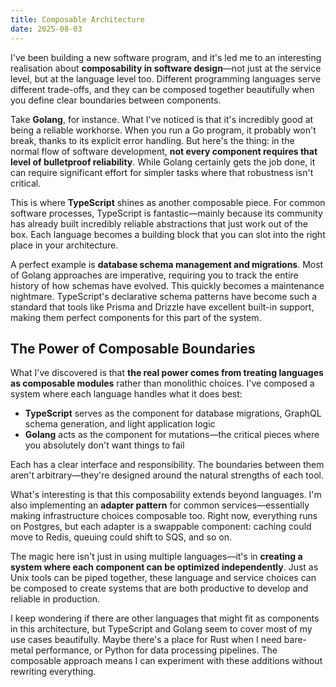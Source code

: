 ```yaml
---
title: Composable Architecture
date: 2025-08-03
---
```

I've been building a new software program, and it's led me to an interesting realisation about **composability in software design**—not just at the service level, but at the language level too. Different programming languages serve different trade-offs, and they can be composed together beautifully when you define clear boundaries between components.

Take **Golang**, for instance. What I've noticed is that it's incredibly good at being a reliable workhorse. When you run a Go program, it probably won't break, thanks to its explicit error handling. But here's the thing: in the normal flow of software development, **not every component requires that level of bulletproof reliability**. While Golang certainly gets the job done, it can require significant effort for simpler tasks where that robustness isn't critical.

This is where **TypeScript** shines as another composable piece. For common software processes, TypeScript is fantastic—mainly because its community has already built incredibly reliable abstractions that just work out of the box. Each language becomes a building block that you can slot into the right place in your architecture.

A perfect example is **database schema management and migrations**. Most of Golang approaches are imperative, requiring you to track the entire history of how schemas have evolved. This quickly becomes a maintenance nightmare. TypeScript's declarative schema patterns have become such a standard that tools like Prisma and Drizzle have excellent built-in support, making them perfect components for this part of the system.

## The Power of Composable Boundaries

What I've discovered is that **the real power comes from treating languages as composable modules** rather than monolithic choices. I've composed a system where each language handles what it does best:

- **TypeScript** serves as the component for database migrations, GraphQL schema generation, and light application logic
- **Golang** acts as the component for mutations—the critical pieces where you absolutely don't want things to fail

Each has a clear interface and responsibility. The boundaries between them aren't arbitrary—they're designed around the natural strengths of each tool.

What's interesting is that this composability extends beyond languages. I'm also implementing an **adapter pattern** for common services—essentially making infrastructure choices composable too. Right now, everything runs on Postgres, but each adapter is a swappable component: caching could move to Redis, queuing could shift to SQS, and so on.

The magic here isn't just in using multiple languages—it's in **creating a system where each component can be optimized independently**. Just as Unix tools can be piped together, these language and service choices can be composed to create systems that are both productive to develop and reliable in production.

I keep wondering if there are other languages that might fit as components in this architecture, but TypeScript and Golang seem to cover most of my use cases beautifully. Maybe there's a place for Rust when I need bare-metal performance, or Python for data processing pipelines. The composable approach means I can experiment with these additions without rewriting everything.
